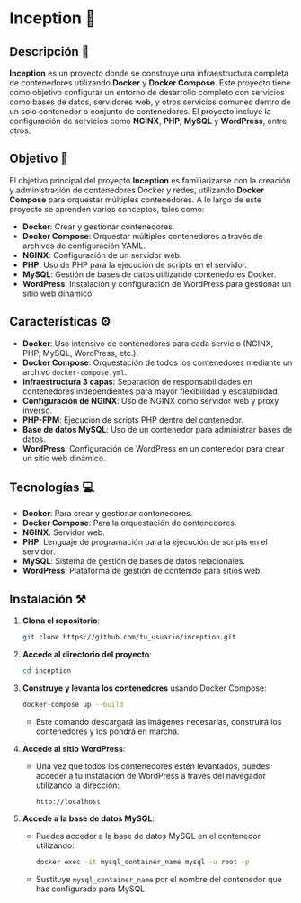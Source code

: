 # Inception 🚀

## Descripción 📜
**Inception** es un proyecto donde se construye una infraestructura completa de contenedores utilizando **Docker** y **Docker Compose**. Este proyecto tiene como objetivo configurar un entorno de desarrollo completo con servicios como bases de datos, servidores web, y otros servicios comunes dentro de un solo contenedor o conjunto de contenedores. El proyecto incluye la configuración de servicios como **NGINX**, **PHP**, **MySQL** y **WordPress**, entre otros.

## Objetivo 🎯
El objetivo principal del proyecto **Inception** es familiarizarse con la creación y administración de contenedores Docker y redes, utilizando **Docker Compose** para orquestar múltiples contenedores. A lo largo de este proyecto se aprenden varios conceptos, tales como:

- **Docker**: Crear y gestionar contenedores.
- **Docker Compose**: Orquestar múltiples contenedores a través de archivos de configuración YAML.
- **NGINX**: Configuración de un servidor web.
- **PHP**: Uso de PHP para la ejecución de scripts en el servidor.
- **MySQL**: Gestión de bases de datos utilizando contenedores Docker.
- **WordPress**: Instalación y configuración de WordPress para gestionar un sitio web dinámico.

## Características ⚙️
- **Docker**: Uso intensivo de contenedores para cada servicio (NGINX, PHP, MySQL, WordPress, etc.).
- **Docker Compose**: Orquestación de todos los contenedores mediante un archivo `docker-compose.yml`.
- **Infraestructura 3 capas**: Separación de responsabilidades en contenedores independientes para mayor flexibilidad y escalabilidad.
- **Configuración de NGINX**: Uso de NGINX como servidor web y proxy inverso.
- **PHP-FPM**: Ejecución de scripts PHP dentro del contenedor.
- **Base de datos MySQL**: Uso de un contenedor para administrar bases de datos.
- **WordPress**: Configuración de WordPress en un contenedor para crear un sitio web dinámico.

## Tecnologías 💻
- **Docker**: Para crear y gestionar contenedores.
- **Docker Compose**: Para la orquestación de contenedores.
- **NGINX**: Servidor web.
- **PHP**: Lenguaje de programación para la ejecución de scripts en el servidor.
- **MySQL**: Sistema de gestión de bases de datos relacionales.
- **WordPress**: Plataforma de gestión de contenido para sitios web.

## Instalación ⚒️

1. **Clona el repositorio**:
    ```bash
    git clone https://github.com/tu_usuario/inception.git
    ```

2. **Accede al directorio del proyecto**:
    ```bash
    cd inception
    ```

3. **Construye y levanta los contenedores** usando Docker Compose:
    ```bash
    docker-compose up --build
    ```

    - Este comando descargará las imágenes necesarias, construirá los contenedores y los pondrá en marcha.

4. **Accede al sitio WordPress**:
    - Una vez que todos los contenedores estén levantados, puedes acceder a tu instalación de WordPress a través del navegador utilizando la dirección:
      ```plaintext
      http://localhost
      ```

5. **Accede a la base de datos MySQL**:
    - Puedes acceder a la base de datos MySQL en el contenedor utilizando:
      ```bash
      docker exec -it mysql_container_name mysql -u root -p
      ```

    - Sustituye `mysql_container_name` por el nombre del contenedor que has configurado para MySQL.
